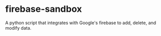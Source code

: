 # firebase-sandbox
A python script that integrates with Google's firebase to add, delete, and modify data.
